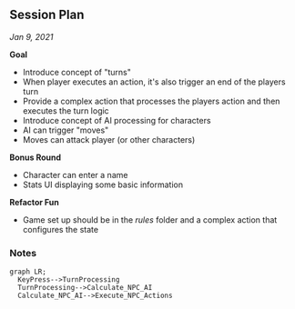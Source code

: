 ## Session Plan
*Jan 9, 2021*

**Goal**
- Introduce concept of "turns"
- When player executes an action, it's also trigger an end of the players turn
- Provide a complex action that processes the players action and then executes the turn logic
- Introduce concept of AI processing for characters
- AI can trigger "moves"
- Moves can attack player (or other characters)

**Bonus Round**
- Character can enter a name
- Stats UI displaying some basic information

**Refactor Fun**
- Game set up should be in the *rules* folder and a complex action that configures the state

### Notes

```mermaid
graph LR;
  KeyPress-->TurnProcessing
  TurnProcessing-->Calculate_NPC_AI
  Calculate_NPC_AI-->Execute_NPC_Actions
```